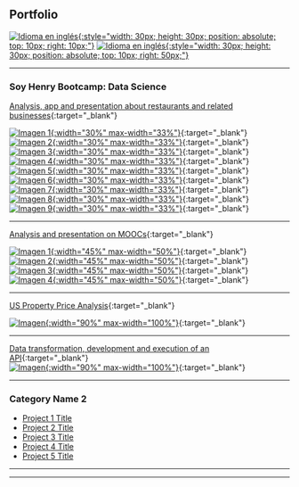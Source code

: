 ## Portfolio
[![Idioma en inglés](images/english.png){:style="width: 30px; height: 30px; position: absolute; top: 10px; right: 10px;"}](/en)
[![Idioma en inglés](images/espana.png){:style="width: 30px; height: 30px; position: absolute; top: 10px; right: 50px;"}](/index)

---

### Soy Henry Bootcamp: Data Science

[Analysis, app and presentation about restaurants and related businesses](https://github.com/naguieta/HenryPF-Google_maps){:target="_blank"}

[![Imagen 1](images/app.png){:width="30%" max-width="33%"}](https://github.com/naguieta/HenryPF-Google_maps){:target="_blank"} [![Imagen 2](images/graf3.png){:width="30%" max-width="33%"}](https://github.com/naguieta/HenryPF-Google_maps/blob/main/documents/Informefinal-Grupo1.pdf){:target="_blank"}
[![Imagen 3](images/graf2.png){:width="30%" max-width="33%"}](https://github.com/naguieta/HenryPF-Google_maps/blob/main/documents/Informefinal-Grupo1.pdf){:target="_blank"} 
[![Imagen 4](images/arq.png){:width="30%" max-width="33%"}](https://github.com/naguieta/HenryPF-Google_maps){:target="_blank"}
[![Imagen 5](images/note.png){:width="30%" max-width="33%"}](https://github.com/naguieta/HenryPF-Google_maps){:target="_blank"} [![Imagen 6](images/code.png){:width="30%" max-width="33%"}](https://github.com/naguieta/HenryPF-Google_maps){:target="_blank"}
[![Imagen 7](images/diagrama.png){:width="30%" max-width="33%"}](https://github.com/naguieta/HenryPF-Google_maps){:target="_blank"}
[![Imagen 8](images/graf1.png){:width="30%" max-width="33%"}](https://github.com/naguieta/HenryPF-Google_maps/blob/main/documents/Informefinal-Grupo1.pdf){:target="_blank"} [![Imagen 9](images/graf4.png){:width="30%" max-width="33%"}](https://github.com/naguieta/HenryPF-Google_maps/blob/main/documents/Informefinal-Grupo1.pdf){:target="_blank"}

---
[Analysis and presentation on MOOCs](https://github.com/naguieta/HenryPI3-MOOCs/tree/main){:target="_blank"}

[![Imagen 1](images/graph1.png){:width="45%" max-width="50%"}](https://github.com/naguieta/HenryPI3-MOOCs/blob/main/Power%20Bi/Presentation.pbix){:target="_blank"} [![Imagen 2](images/wordCloud.png){:width="45%" max-width="50%"}](https://github.com/naguieta/HenryPI3-MOOCs/blob/main/Power%20Bi/WordCloud.pbix){:target="_blank"}
[![Imagen 3](images/graph2.png){:width="45%" max-width="50%"}](https://github.com/naguieta/HenryPI3-MOOCs/blob/main/Power%20Bi/Presentation.pbix){:target="_blank"} [![Imagen 4](images/notebook.png){:width="45%" max-width="50%"}](https://github.com/naguieta/HenryPI3-MOOCs/blob/main/EDA/EDA%20EDX.ipynb){:target="_blank"}

---
[US Property Price Analysis](https://github.com/naguieta/HenryPI2-Datathon){:target="_blank"}

[![Imagen](images/analisis.png){:width="90%" max-width="100%"}](https://github.com/naguieta/HenryPI2-Datathon){:target="_blank"}

---
[Data transformation, development and execution of an API](https://github.com/naguieta/HenryPI1-ETL_API){:target="_blank"}
<br>
[![Imagen](images/FastApi.png){:width="90%" max-width="100%"}](https://github.com/naguieta/HenryPI1-ETL_API){:target="_blank"}

---


### Category Name 2

- [Project 1 Title](http://example.com/)
- [Project 2 Title](http://example.com/)
- [Project 3 Title](http://example.com/)
- [Project 4 Title](http://example.com/)
- [Project 5 Title](http://example.com/)

---




---
